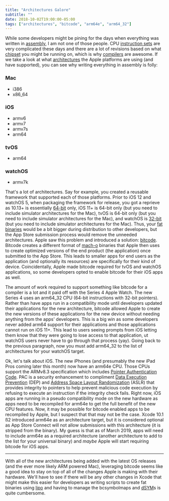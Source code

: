 ```yaml
---
title: "Architectures Galore"
subtitle: ""
date: 2018-10-02T19:00:00-05:00
tags: ["architectures", "bitcode", "arm64e", "arm64_32"]
---
```


While some developers might be pining for the days when everything was written in [assembly](https://en.wikipedia.org/wiki/Assembly_language), I am not one of those people. CPU [instruction sets](https://en.wikipedia.org/wiki/Instruction_set_architecture) are very complicated these days and there are a lot of revisions based on what [chipset](https://en.wikipedia.org/wiki/Chipset) you might be running on, which is why [compilers](https://en.wikipedia.org/wiki/Compiler) are awesome. If we take a look at what [architectures](https://en.wikipedia.org/wiki/Computer_architecture) the Apple platforms are using (and have supported), you can see why writing everything in assembly is folly:

### Mac

- i386
- x86_64

### iOS

- armv6
- armv7
- armv7s
- arm64

### tvOS

- arm64

### watchOS

- armv7k

That's a lot of architectures. Say for example, you created a reusable framework that supported each of those platforms. Prior to iOS 12 and watchOS 5, when packaging the framework for release, you got a reprieve as 10.13+ is essentially [64-bit](https://en.wikipedia.org/wiki/64-bit_computing) only, iOS 11+ is 64-bit only (but you need to include simulator architectures for the Mac), tvOS is 64-bit only (but you need to include simulator architectures for the Mac), and watchOS is [32-bit](https://en.wikipedia.org/wiki/32-bit) (but you need to include simulator architectures for the Mac). Thus, your [fat binaries](https://en.wikipedia.org/wiki/Fat_binary) would be a bit bigger during distribution to other developers, but the App Store submission process would remove the unneeded architectures. Apple saw this problem and introduced a solution: [bitcode](https://lowlevelbits.org/bitcode-demystified/). Bitcode creates a different format of [mach-o](https://en.wikipedia.org/wiki/Mach-O) binaries that Apple then uses to create optimized versions of the end product (the application) once submitted to the App Store. This leads to smaller apps for end users as the application (and optionally its resources) are specifically for their kind of device. Coincidentally, Apple made bitcode required for tvOS and watchOS applications, so some developers opted to enable bitcode for their iOS apps as well.

The amount of work required to support something like bitcode for a compiler is a lot and it paid off with the Series 4 Apple Watch. The new Series 4 uses an arm64_32 CPU (64-bit instructions with 32-bit pointers). Rather than have apps run in a compatibility mode until developers updated their applications for the new architecture, bitcode allowed Apple to create the new versions of these applications for the new device without needing anything from the apps' developers. This is a big win as some developers never added arm64 support for their applications and those applications cannot run on iOS 11+. This lead to users seeing prompts from iOS letting them know that they were going to lose access to that application, ut watchOS users never have to go through that process (yay). Going back to the previous paragraph, now you must add arm64_32 to the list of architectures for your watchOS target.

Ok, let's talk about iOS. The new iPhones (and presumably the new iPad Pros coming later this month) now have an arm64e CPU. Those CPUs support the ARMv8.3 specification which includes [Pointer Authentication Code](https://lwn.net/Articles/718888/). PAC is a security enhancement to compliment [Data Execution Prevention](https://en.wikipedia.org/wiki/Executable_space_protection) (DEP) and [Address Space Layout Randomization](https://en.wikipedia.org/wiki/Address_space_layout_randomization) (ASLR) that provides integrity to pointers to help prevent malicious code execution by refusing to execute an instruction if the integrity check fails. Right now, iOS apps are running in a pseudo compatibility mode on the new hardware as apps need to be recompiled for arm64e to get the full benefit of the new CPU features. Now, it may be possible for bitcode enabled apps to be recompiled by Apple, but I suspect that that may not be the case. Xcode 10.1 ß2 introduced arm64e as an architecture target, but it is considered optional as App Store Connect will not allow submissions with this architecture (it is stripped from the binary). My guess is that as of March 2019, apps will need to include arm64e as a required architecture (another architecture to add to the list for your universal binary) and _maybe_ Apple will start requiring bitcode for iOS apps.

---

With all of the new architectures being added with the latest OS releases (and the ever more likely ARM powered Mac), leveraging bitcode seems like a good idea to stay on top of all of the changes Apple is making with their hardware. We'll have to see if there will be any other changes in Xcode that might make this easier for developers as writing scripts to create fat binaries using [lipo](https://ss64.com/osx/lipo.html) and having to manage the bcsymbolmaps and [dSYM](https://lldb.llvm.org/symbols.html)s is quite cumbersome.
